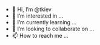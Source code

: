 - 👋 Hi, I’m @tkiev
- 👀 I’m interested in ...
- 🌱 I’m currently learning ...
- 💞️ I’m looking to collaborate on ...
- 📫 How to reach me ...

<!---
tkiev/tkiev is a ✨ special ✨ repository because its `README.md` (this file) appears on your GitHub profile.
You can click the Preview link to take a look at your changes.
--->

